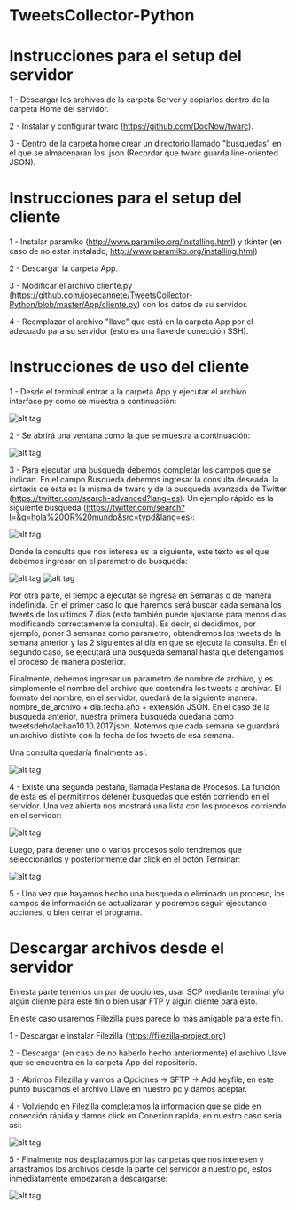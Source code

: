 # TweetsCollector-Python

# Instrucciones para el setup del servidor

1 - Descargar los archivos de la carpeta Server y copiarlos dentro de la carpeta Home del servidor.

2 - Instalar y configurar twarc (https://github.com/DocNow/twarc).

3 - Dentro de la carpeta home crear un directorio llamado "busquedas" en el que se almacenaran los .json (Recordar que twarc guarda line-oriented JSON).

# Instrucciones para el setup del cliente

1 - Instalar paramiko (http://www.paramiko.org/installing.html) y tkinter (en caso de no estar instalado, http://www.paramiko.org/installing.html)

2 - Descargar la carpeta App.

3 - Modificar el archivo cliente.py (https://github.com/josecannete/TweetsCollector-Python/blob/master/App/cliente.py) con los datos de su servidor.

4 - Reemplazar el archivo "llave" que está en la carpeta App por el adecuado para su servidor (esto es una llave de conección SSH).

# Instrucciones de uso del cliente

1 - Desde el terminal entrar a la carpeta App y ejecutar el archivo interface.py como se muestra a continuación:

![alt tag](http://i.imgur.com/i0QcXcZ.png)

2 - Se abrirá una ventana como la que se muestra a continuación:

![alt tag](http://i.imgur.com/KG5XRhj.png)

3 - Para ejecutar una busqueda debemos completar los campos que se indican. En el campo Busqueda debemos ingresar la consulta deseada, la sintaxis de esta es la misma de twarc y de la busqueda avanzada de Twitter (https://twitter.com/search-advanced?lang=es). Un ejemplo rápido es la siguiente busqueda (https://twitter.com/search?l=&q=hola%20OR%20mundo&src=typd&lang=es):

![alt tag](http://i.imgur.com/iizToU7.png)

Donde la consulta que nos interesa es la siguiente, este texto es el que debemos ingresar en el parametro de busqueda:

![alt tag](http://i.imgur.com/xxS2pse.png)
![alt tag](http://i.imgur.com/tDAAxdv.png)


Por otra parte, el tiempo a ejecutar se ingresa en Semanas o de manera indefinida. En el primer caso lo que haremos será buscar cada semana los tweets de los ultimos 7 dias (esto también puede ajustarse para menos días modificando correctamente la consulta). Es decir, si decidimos, por ejemplo, poner 3 semanas como parametro, obtendremos los tweets de la semana anterior y las 2 siguientes al día en que se ejecuta la consulta. En el segundo caso, se ejecutará una busqueda semanal hasta que detengamos el proceso de manera posterior.

Finalmente, debemos ingresar un parametro de nombre de archivo, y es simplemente el nombre del archivo que contendrá los tweets a archivar. El formato del nombre, en el servidor, quedará de la siguiente manera: nombre_de_archivo + dia.fecha.año + extensión JSON. En el caso de la busqueda anterior, nuestra primera busqueda quedaría como tweetsdeholachao10.10.2017.json. Notemos que cada semana se guardará un archivo distinto con la fecha de los tweets de esa semana.

Una consulta quedaría finalmente así:

![alt tag](http://i.imgur.com/82iKWhy.png)

4 - Existe una segunda pestaña, llamada Pestaña de Procesos. La función de esta es el permitirnos detener busquedas que estén corriendo en el servidor. Una vez abierta nos mostrará una lista con los procesos corriendo en el servidor:

![alt tag](http://i.imgur.com/MjqFVdw.png)

Luego, para detener uno o varios procesos solo tendremos que seleccionarlos y posteriormente dar click en el botón Terminar:

![alt tag](http://i.imgur.com/ItiLKpc.png)

5 - Una vez que hayamos hecho una busqueda o eliminado un proceso, los campos de información se actualizaran y podremos seguir ejecutando acciones, o bien cerrar el programa.

# Descargar archivos desde el servidor

En esta parte tenemos un par de opciones, usar SCP mediante terminal y/o algún cliente para este fin o bien usar FTP y algún cliente para esto.

En este caso usaremos Filezilla pues parece lo más amigable para este fin.

1 - Descargar e instalar Filezilla (https://filezilla-project.org)

2 - Descargar (en caso de no haberlo hecho anteriormente) el archivo Llave que se encuentra en la carpeta App del repositorio.

3 - Abrimos Filezilla y vamos a Opciones -> SFTP -> Add keyfile, en este punto buscamos el archivo Llave en nuestro pc y damos aceptar.

4 - Volviendo en Filezilla completamos la informacion que se pide en conección rápida y damos click en Conexion rapida, en nuestro caso seria asi:

![alt tag](http://i.imgur.com/hqMe5Cu.png)

5 - Finalmente nos desplazamos por las carpetas que nos interesen y arrastramos los archivos desde la parte del servidor a nuestro pc, estos inmediatamente empezaran a descargarse:

![alt tag](http://i.imgur.com/Qy407wn.png)

